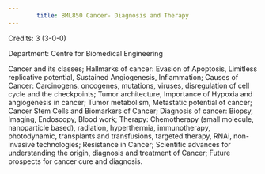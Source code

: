 ```yaml
---
        title: BML850 Cancer- Diagnosis and Therapy
---
```

Credits: 3 (3-0-0)

Department: Centre for Biomedical Engineering

Cancer and its classes; Hallmarks of cancer: Evasion of Apoptosis, Limitless replicative potential, Sustained Angiogenesis, Inflammation; Causes of Cancer: Carcinogens, oncogenes, mutations, viruses, disregulation of cell cycle and the checkpoints; Tumor architecture, Importance of Hypoxia and angiogenesis in cancer; Tumor metabolism, Metastatic potential of cancer; Cancer Stem Cells and Biomarkers of Cancer; Diagnosis of cancer: Biopsy, Imaging, Endoscopy, Blood work; Therapy: Chemotherapy (small molecule, nanoparticle based), radiation, hyperthermia, immunotherapy, photodynamic, transplants and transfusions, targeted therapy, RNAi, non-invasive technologies; Resistance in Cancer; Scientific advances for understanding the origin, diagnosis and treatment of Cancer; Future prospects for cancer cure and diagnosis.